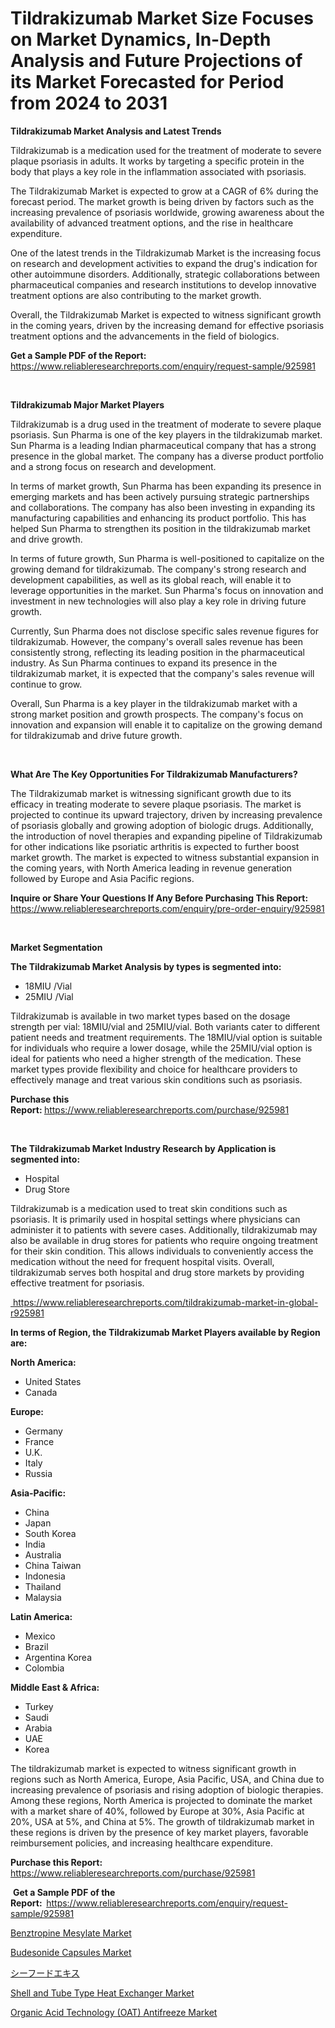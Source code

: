<p><h1>Tildrakizumab Market Size Focuses on Market Dynamics, In-Depth Analysis and Future Projections of its Market Forecasted for Period from 2024 to 2031</h1></p><p><strong>Tildrakizumab Market Analysis and Latest Trends</strong></p>
<p><p>Tildrakizumab is a medication used for the treatment of moderate to severe plaque psoriasis in adults. It works by targeting a specific protein in the body that plays a key role in the inflammation associated with psoriasis.</p><p>The Tildrakizumab Market is expected to grow at a CAGR of 6% during the forecast period. The market growth is being driven by factors such as the increasing prevalence of psoriasis worldwide, growing awareness about the availability of advanced treatment options, and the rise in healthcare expenditure.</p><p>One of the latest trends in the Tildrakizumab Market is the increasing focus on research and development activities to expand the drug's indication for other autoimmune disorders. Additionally, strategic collaborations between pharmaceutical companies and research institutions to develop innovative treatment options are also contributing to the market growth.</p><p>Overall, the Tildrakizumab Market is expected to witness significant growth in the coming years, driven by the increasing demand for effective psoriasis treatment options and the advancements in the field of biologics.</p></p>
<p><strong>Get a Sample PDF of the Report:&nbsp;</strong> <a href="https://www.reliableresearchreports.com/enquiry/request-sample/925981">https://www.reliableresearchreports.com/enquiry/request-sample/925981</a></p>
<p>&nbsp;</p>
<p><strong>Tildrakizumab Major Market Players</strong></p>
<p><p>Tildrakizumab is a drug used in the treatment of moderate to severe plaque psoriasis. Sun Pharma is one of the key players in the tildrakizumab market. Sun Pharma is a leading Indian pharmaceutical company that has a strong presence in the global market. The company has a diverse product portfolio and a strong focus on research and development.</p><p>In terms of market growth, Sun Pharma has been expanding its presence in emerging markets and has been actively pursuing strategic partnerships and collaborations. The company has also been investing in expanding its manufacturing capabilities and enhancing its product portfolio. This has helped Sun Pharma to strengthen its position in the tildrakizumab market and drive growth.</p><p>In terms of future growth, Sun Pharma is well-positioned to capitalize on the growing demand for tildrakizumab. The company's strong research and development capabilities, as well as its global reach, will enable it to leverage opportunities in the market. Sun Pharma's focus on innovation and investment in new technologies will also play a key role in driving future growth.</p><p>Currently, Sun Pharma does not disclose specific sales revenue figures for tildrakizumab. However, the company's overall sales revenue has been consistently strong, reflecting its leading position in the pharmaceutical industry. As Sun Pharma continues to expand its presence in the tildrakizumab market, it is expected that the company's sales revenue will continue to grow.</p><p>Overall, Sun Pharma is a key player in the tildrakizumab market with a strong market position and growth prospects. The company's focus on innovation and expansion will enable it to capitalize on the growing demand for tildrakizumab and drive future growth.</p></p>
<p>&nbsp;</p>
<p><strong>What Are The Key Opportunities For Tildrakizumab Manufacturers?</strong></p>
<p><p>The Tildrakizumab market is witnessing significant growth due to its efficacy in treating moderate to severe plaque psoriasis. The market is projected to continue its upward trajectory, driven by increasing prevalence of psoriasis globally and growing adoption of biologic drugs. Additionally, the introduction of novel therapies and expanding pipeline of Tildrakizumab for other indications like psoriatic arthritis is expected to further boost market growth. The market is expected to witness substantial expansion in the coming years, with North America leading in revenue generation followed by Europe and Asia Pacific regions.</p></p>
<p><strong>Inquire or Share Your Questions If Any Before Purchasing This Report:</strong> <a href="https://www.reliableresearchreports.com/enquiry/pre-order-enquiry/925981">https://www.reliableresearchreports.com/enquiry/pre-order-enquiry/925981</a></p>
<p>&nbsp;</p>
<p><strong>Market Segmentation</strong></p>
<p><strong>The Tildrakizumab Market Analysis by types is segmented into:</strong></p>
<p><ul><li>18MIU /Vial</li><li>25MIU /Vial</li></ul></p>
<p><p>Tildrakizumab is available in two market types based on the dosage strength per vial: 18MIU/vial and 25MIU/vial. Both variants cater to different patient needs and treatment requirements. The 18MIU/vial option is suitable for individuals who require a lower dosage, while the 25MIU/vial option is ideal for patients who need a higher strength of the medication. These market types provide flexibility and choice for healthcare providers to effectively manage and treat various skin conditions such as psoriasis.</p></p>
<p><strong>Purchase this Report:&nbsp;</strong><a href="https://www.reliableresearchreports.com/purchase/925981">https://www.reliableresearchreports.com/purchase/925981</a></p>
<p>&nbsp;</p>
<p><strong>The Tildrakizumab Market Industry Research by Application is segmented into:</strong></p>
<p><ul><li>Hospital</li><li>Drug Store</li></ul></p>
<p><p>Tildrakizumab is a medication used to treat skin conditions such as psoriasis. It is primarily used in hospital settings where physicians can administer it to patients with severe cases. Additionally, tildrakizumab may also be available in drug stores for patients who require ongoing treatment for their skin condition. This allows individuals to conveniently access the medication without the need for frequent hospital visits. Overall, tildrakizumab serves both hospital and drug store markets by providing effective treatment for psoriasis.</p></p>
<p><a href="https://www.reliableresearchreports.com/tildrakizumab-market-in-global-r925981">&nbsp;https://www.reliableresearchreports.com/tildrakizumab-market-in-global-r925981</a></p>
<p><strong>In terms of Region, the Tildrakizumab Market Players available by Region are:</strong></p>
<p>
    <p> <strong> North America: </strong>
        <ul>
            <li>United States</li>
            <li>Canada</li>
        </ul>
        </p> 
    <p> <strong> Europe: </strong>
        <ul>
            <li>Germany</li>
            <li>France</li>
            <li>U.K.</li>
            <li>Italy</li>
            <li>Russia</li>
        </ul>
        </p> 
    <p> <strong> Asia-Pacific: </strong>
        <ul>
            <li>China</li>
            <li>Japan</li>
            <li>South Korea</li>
            <li>India</li>
            <li>Australia</li>
            <li>China Taiwan</li>
            <li>Indonesia</li>
            <li>Thailand</li>
            <li>Malaysia</li>
        </ul>
        </p> 
    <p> <strong> Latin America: </strong>
        <ul>
            <li>Mexico</li>
            <li>Brazil</li>
            <li>Argentina Korea</li>
            <li>Colombia</li>
        </ul>
        </p> 
    <p> <strong> Middle East & Africa: </strong>
        <ul>
            <li>Turkey</li>
            <li>Saudi</li>
            <li>Arabia</li>
            <li>UAE</li>
            <li>Korea</li>
        </ul>
    </p>
    </p>
<p><p>The tildrakizumab market is expected to witness significant growth in regions such as North America, Europe, Asia Pacific, USA, and China due to increasing prevalence of psoriasis and rising adoption of biologic therapies. Among these regions, North America is projected to dominate the market with a market share of 40%, followed by Europe at 30%, Asia Pacific at 20%, USA at 5%, and China at 5%. The growth of tildrakizumab market in these regions is driven by the presence of key market players, favorable reimbursement policies, and increasing healthcare expenditure.</p></p>
<p><strong>Purchase this Report: </strong><a href="https://www.reliableresearchreports.com/purchase/925981">https://www.reliableresearchreports.com/purchase/925981</a></p>
<p>&nbsp;<strong>Get a Sample PDF of the Report:&nbsp;&nbsp;</strong><a href="https://www.reliableresearchreports.com/enquiry/request-sample/925981">https://www.reliableresearchreports.com/enquiry/request-sample/925981</a></p>
<p><strong></strong></p>
<p><p><a href="https://github.com/gamblestampleyjenny50m5sl6/Market-Research-Report-List-2/blob/main/benztropine-mesylate-market.md">Benztropine Mesylate Market</a></p><p><a href="https://github.com/nicholepatriciadoylenwnrjr0/Market-Research-Report-List-2/blob/main/budesonide-capsules-market.md">Budesonide Capsules Market</a></p><p><a href="https://github.com/nemesis2824/Market-Research-Report-List-1/blob/main/935382558600.md">シーフードエキス</a></p><p><a href="https://www.linkedin.com/pulse/shell-tube-type-heat-exchanger-market-research-report-fe0pc">Shell and Tube Type Heat Exchanger Market</a></p><p><a href="https://issuu.com/reportprime-2/docs/organic-acid-technology-oat-antifreeze-market-size">Organic Acid Technology (OAT) Antifreeze Market</a></p></p>